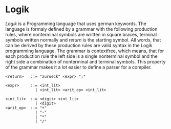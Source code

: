# Logik
*Logik* is a Programming language that uses german keywords. The language is formaly defined by a grammar with the following production rules, where nonterminal symbols are written in square braces, terminal symbols written normally and $return$ is the starting symbol. All words, that can be derived by these production rules are valid syntax in the Logik programming language. The grammar is contextfree, which means, that for each production rule the left side is a single nonterminal symbol and the right side a combination of nonterminal and terminal symbols. This property of the grammar makes it a lot easier to define a parser for a compiler.
```bnf
<return>   ::= "zurueck" <expr> ";"

<expr>     ::= <int_lit>
             | <int_lit> <arit_op> <int_lit>

<int_lit>  ::= <digit> <int_lit>
             | <digit>
<arit_op>  ::= "+"
             | "-"
             | "*"
             | "/"



